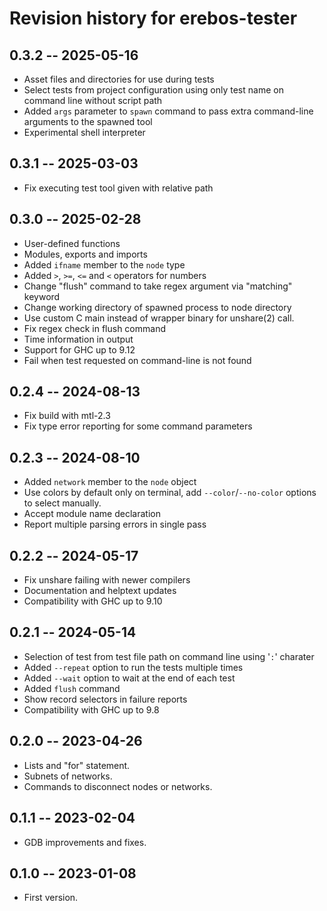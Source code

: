 # Revision history for erebos-tester

## 0.3.2 -- 2025-05-16

* Asset files and directories for use during tests
* Select tests from project configuration using only test name on command line without script path
* Added `args` parameter to `spawn` command to pass extra command-line arguments to the spawned tool
* Experimental shell interpreter

## 0.3.1 -- 2025-03-03

* Fix executing test tool given with relative path

## 0.3.0 -- 2025-02-28

* User-defined functions
* Modules, exports and imports
* Added `ifname` member to the `node` type
* Added `>`, `>=`, `<=` and `<` operators for numbers
* Change "flush" command to take regex argument via "matching" keyword
* Change working directory of spawned process to node directory
* Use custom C main instead of wrapper binary for unshare(2) call.
* Fix regex check in flush command
* Time information in output
* Support for GHC up to 9.12
* Fail when test requested on command-line is not found

## 0.2.4 -- 2024-08-13

* Fix build with mtl-2.3
* Fix type error reporting for some command parameters

## 0.2.3 -- 2024-08-10

* Added `network` member to the `node` object
* Use colors by default only on terminal, add `--color`/`--no-color` options to select manually.
* Accept module name declaration
* Report multiple parsing errors in single pass

## 0.2.2 -- 2024-05-17

* Fix unshare failing with newer compilers
* Documentation and helptext updates
* Compatibility with GHC up to 9.10

## 0.2.1 -- 2024-05-14

* Selection of test from test file path on command line using '`:`' charater
* Added `--repeat` option to run the tests multiple times
* Added `--wait` option to wait at the end of each test
* Added `flush` command
* Show record selectors in failure reports
* Compatibility with GHC up to 9.8

## 0.2.0 -- 2023-04-26

* Lists and "for" statement.
* Subnets of networks.
* Commands to disconnect nodes or networks.

## 0.1.1 -- 2023-02-04

* GDB improvements and fixes.

## 0.1.0 -- 2023-01-08

* First version.
